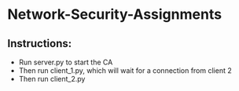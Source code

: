 # Network-Security-Assignments

## Instructions:
* Run server.py to start the CA
* Then run client_1.py, which will wait for a connection from client 2
* Then run client_2.py